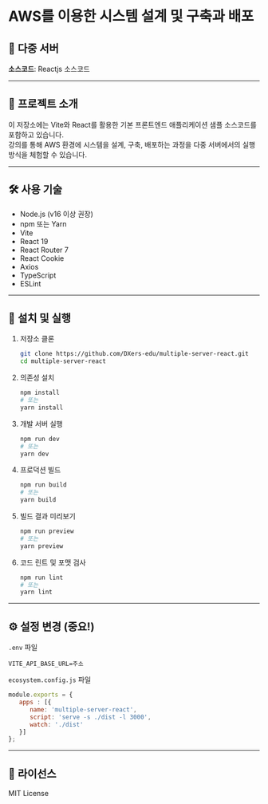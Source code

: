 # AWS를 이용한 시스템 설계 및 구축과 배포

## 🏁 다중 서버
**소스코드**: Reactjs 소스코드

---

## 📖 프로젝트 소개
이 저장소에는 Vite와 React를 활용한 기본 프론트엔드 애플리케이션 샘플 소스코드를 포함하고 있습니다.  
강의를 통해 AWS 환경에 시스템을 설계, 구축, 배포하는 과정을 다중 서버에서의 실행 방식을 체험할 수 있습니다.

---

## 🛠️ 사용 기술
- Node.js (v16 이상 권장)
- npm 또는 Yarn
- Vite
- React 19
- React Router 7
- React Cookie
- Axios
- TypeScript
- ESLint

---

## 🚀 설치 및 실행
1. 저장소 클론  
   ```bash
   git clone https://github.com/DXers-edu/multiple-server-react.git
   cd multiple-server-react
   ```

2. 의존성 설치  
   ```bash
   npm install
   # 또는
   yarn install
   ```

3. 개발 서버 실행  
   ```bash
   npm run dev
   # 또는
   yarn dev
   ```

4. 프로덕션 빌드  
   ```bash
   npm run build
   # 또는
   yarn build
   ```

5. 빌드 결과 미리보기  
   ```bash
   npm run preview
   # 또는
   yarn preview
   ```

6. 코드 린트 및 포맷 검사  
   ```bash
   npm run lint
   # 또는
   yarn lint
   ```

---

## ⚙️ 설정 변경 (중요!)

`.env` 파일

```env
VITE_API_BASE_URL=주소
```

`ecosystem.config.js` 파일

```javascript
module.exports = {
   apps : [{
      name: 'multiple-server-react',
      script: 'serve -s ./dist -l 3000',
      watch: './dist'
   }]
};
```

---

## 📜 라이선스
MIT License  
